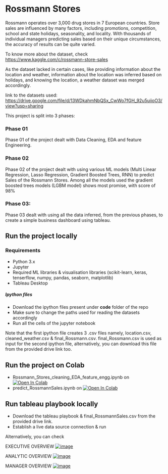 # Rossmann Stores

Rossmann operates over 3,000 drug stores in 7 European countries. Store sales are influenced by many factors, including promotions, competition, school and state holidays, seasonality, and locality. With thousands of individual managers predicting sales based on their unique circumstances, the accuracy of results can be quite varied.

To know more about the dataset, check https://www.kaggle.com/c/rossmann-store-sales

As the dataset lacked in certain cases, like providing information about the location and weather, information about the location was inferred based on holidays, and knowing the location, a weather dataset was merged accordingly.

link to the datasets used: https://drive.google.com/file/d/13WDkahmNbQSx_CwWo7fGH_92u5uiioO3/view?usp=sharing

This project is split into 3 phases:

### Phase 01
Phase 01 of the project dealt with Data Cleaning, EDA and feature Engineering.

### Phase 02
Phase 02 of the project dealt with using various ML models (Multi Linear Regression, Lasso Regression, Gradient Boosted Trees, RNN) to predict Sales of the Rossmann Stores.
Among all the models used the gradient boosted trees models (LGBM model) shows most promise, with score of 98%

### Phase 03:
Phase 03 dealt with using all the data inferred, from the previous phases, to create a simple business dashboard using tableau.

## Run the project locally

### Requirements
- Python 3.x 
- Jupyter
- Required ML libraries & visualisation libraries (scikit-learn, keras, tenserflow, numpy, pandas, seaborn, matplotlib) 
- Tableau Desktop

##### Ipython files
- Download the ipython files present under **code** folder of the repo
- Make sure to change the paths used for reading the datasets accordingly
- Run all the cells of the jupyter notebook

Note that the first ipython file creates 3 .csv files namely, location.csv, cleaned_weather.csv & final_Rossmann.csv.
final_Rossmann.csv is used as input for the second ipython file, alternatively, you can download this file from the provided drive link too.

## Run the project on Colab

- Rossmann_Stores_cleaning_EDA_feature_engg.ipynb on [![Open In Colab](https://colab.research.google.com/assets/colab-badge.svg)](https://colab.research.google.com/drive/1DsQ7wRGrX66ma65QItQb7HptiVo3wBPY?usp=sharing) 
- predict_RossmannSales.ipynb on [![Open In Colab](https://colab.research.google.com/assets/colab-badge.svg)](https://colab.research.google.com/drive/1mgUAhohqbsJm9oivW5QH2e0Lpy7_XpDw?usp=sharing)

## Run tableau playbook locally
- Download the tableau playbook & final_RossmannSales.csv from the provided drive link.
- Establish a live data source connection & run

Alternatively, you can check

EXECUTIVE OVERVIEW
[![image](https://user-images.githubusercontent.com/44095548/103937966-904a8080-514f-11eb-8962-4c3553b1e1b4.png)](https://prod-apnortheast-a.online.tableau.com/t/rossmannstores/views/Rossmann_project/ExecutiveOverview/nayak.amit.blr@gmail.com/55b376ad-20d8-48c6-8596-902ad5cebf6c?:display_count=n&:showVizHome=n&:origin=viz_share_link)

ANALYTIC OVERVIEW
[![image](https://user-images.githubusercontent.com/44095548/103938578-79f0f480-5150-11eb-978a-528a84568080.png)](https://prod-apnortheast-a.online.tableau.com/t/rossmannstores/views/Rossmann_project/AnalyticOverview/nayak.amit.blr@gmail.com/b98acdbc-ecae-4c31-9ccc-9248337f0c2e?:display_count=n&:showVizHome=n&:origin=viz_share_link)

MANAGER OVERVIEW
[![image](https://user-images.githubusercontent.com/44095548/103938803-d3592380-5150-11eb-9a4c-5d75d034cb78.png)](https://prod-apnortheast-a.online.tableau.com/t/rossmannstores/views/Rossmann_project/ManagerOverview?:showAppBanner=false&:display_count=n&:showVizHome=n&:origin=viz_share_link)






